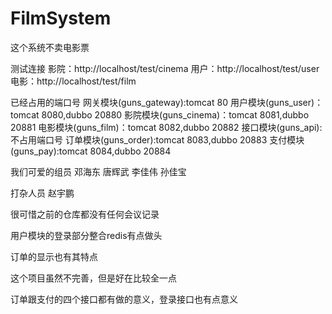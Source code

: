 # FilmSystem
这个系统不卖电影票

测试连接
影院：http://localhost/test/cinema
用户：http://localhost/test/user
电影：http://localhost/test/film

已经占用的端口号
网关模块(guns_gateway):tomcat 80
用户模块(guns_user)：tomcat 8080,dubbo 20880
影院模块(guns_cinema)：tomcat 8081,dubbo 20881
电影模块(guns_film)：tomcat 8082,dubbo 20882
接口模块(guns_api):不占用端口号
订单模块(guns_order):tomcat 8083,dubbo 20883
支付模块(guns_pay):tomcat 8084,dubbo 20884

我们可爱的组员
邓海东 唐辉武 李佳伟 孙佳宝

打杂人员
赵宇鹏

很可惜之前的仓库都没有任何会议记录

用户模块的登录部分整合redis有点做头

订单的显示也有其特点

这个项目虽然不完善，但是好在比较全一点

订单跟支付的四个接口都有做的意义，登录接口也有点意义
